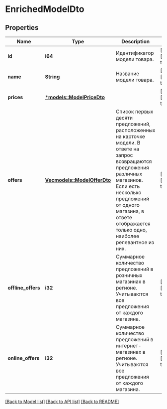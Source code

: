 # EnrichedModelDto

## Properties
Name | Type | Description | Notes
------------ | ------------- | ------------- | -------------
**id** | **i64** | Идентификатор модели товара. | [optional] [default to None]
**name** | **String** | Название модели товара. | [optional] [default to None]
**prices** | [***models::ModelPriceDto**](ModelPriceDTO.md) |  | [optional] [default to None]
**offers** | [**Vec<models::ModelOfferDto>**](ModelOfferDTO.md) | Список первых десяти предложений, расположенных на карточке модели.  В ответе на запрос возвращаются предложения различных магазинов. Если есть несколько предложений от одного магазина, в ответе отображается только одно, наиболее релевантное из них.  | [optional] [default to None]
**offline_offers** | **i32** | Суммарное количество предложений в розничных магазинах в регионе. Учитываются все предложения от каждого магазина. | [optional] [default to None]
**online_offers** | **i32** | Суммарное количество предложений в интернет-магазинах в регионе. Учитываются все предложения от каждого магазина. | [optional] [default to None]

[[Back to Model list]](../README.md#documentation-for-models) [[Back to API list]](../README.md#documentation-for-api-endpoints) [[Back to README]](../README.md)



